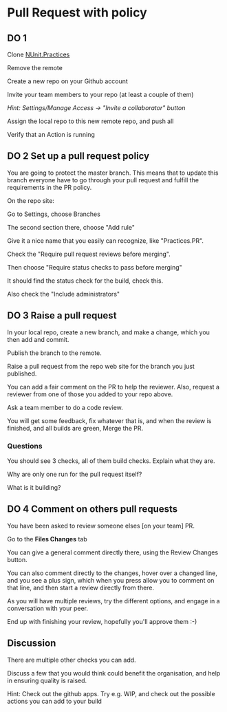 # Pull Request with policy

## **DO 1**

Clone [NUnit.Practices](https://github.com/OsirisTerje/NUnit.Practices)

Remove the remote

Create a new repo on your Github account

Invite your team members to your repo  (at least a couple of them)

*Hint:  Settings/Manage Access -> "Invite a collaborator" button*

Assign the local repo to this new remote repo, and push all

Verify that an Action is running

## **DO 2**  Set up a pull request policy

You are going to protect the master branch.  This means that to update this branch everyone have to go through your pull request and fulfill the requirements in the PR policy.

On the repo site:

Go to Settings, choose Branches

The second section there, choose "Add rule"

Give it a nice name that you easily can recognize, like "Practices.PR".  

Check the "Require pull request reviews before merging".

Then choose "Require status checks to pass before merging"

It should find the status check for the build, check this.

Also check the "Include administrators"

## **DO 3** Raise a pull request

In your local repo, create a new branch, and make a change, which you then add and commit.

Publish the branch to the remote.

Raise a pull request from the repo web site for the branch you just published.

You can add a fair comment on the PR to help the reviewer.  Also, request a reviewer from one of those you added to your repo above. 

Ask a team member to do a code review.  

You will get some feedback, fix whatever that is, and when the review is finished, and all builds are green, Merge the PR.

### Questions

You should see 3 checks, all of them build checks.  Explain what they are.

Why are only one run for the pull request itself?

What is it building?

## **DO 4** Comment on others pull requests

You have been asked to review someone elses [on your team] PR.

Go to the **Files Changes** tab

You can give a general comment directly there, using the Review Changes button.

You can also comment directly to the changes, hover over a changed line, and you see a plus sign, which when you press allow you to comment on that line, and then start a review directly from there.

As you will have multiple reviews, try the different options, and engage in a conversation with your peer.

End up with finishing your review, hopefully you'll approve them :-)

## **Discussion**

There are multiple other checks you can add.

Discuss a few that you would think could benefit the organisation, and help in ensuring quality is raised.

Hint:  Check out the github apps.  Try e.g. WIP,  and check out the possible actions you can add to your build

